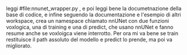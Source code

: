 leggi #file:nnunet_wrapper.py , e poi leggi bene la documetnazione della base di codice, e infine seguendo la documentazione e l'esempio di altri workspace, crea un namespace chiamato nnUNet con due funzioni voxlogica, una di training e una di predict, che usano nnUNet e fanno resume anche se voxloigca viene interrotto. Per ora mi va bene se train restituisce il path assoluto del modello e predict lo prende, ma poi va migliorato.